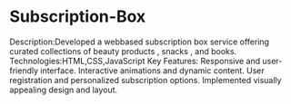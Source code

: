 # Subscription-Box
Description:Developed a webbased subscription box service offering curated collections of beauty
products , snacks , and books.
Technologies:HTML,CSS,JavaScript
Key Features:
Responsive and user-friendly interface.
Interactive animations and dynamic content.
User registration and personalized subscription options.
Implemented visually appealing design and layout.
